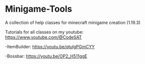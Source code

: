 # Minigame-Tools
A collection of help classes for minecraft minigame creation (1.19.3)

Tutorials for all classes on my youtube: https://www.youtube.com/@CodeSAT

-ItemBuilder:   https://youtu.be/qtulgPGmCYY

-Bossbar:       https://youtu.be/OP2_H511ggE
